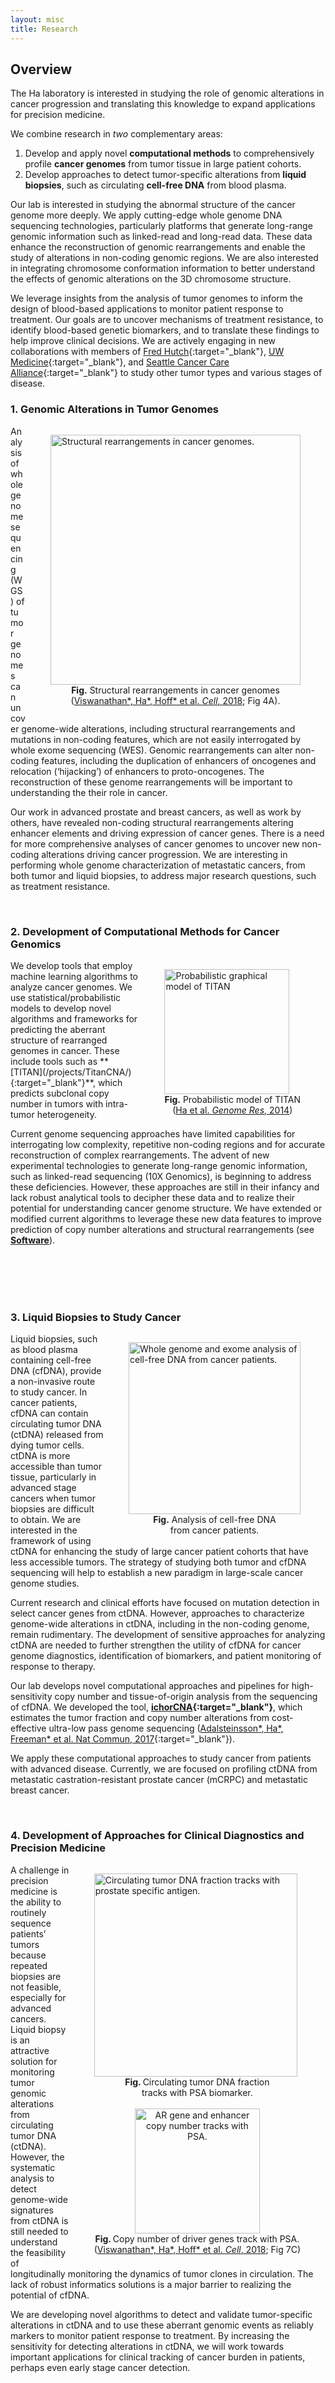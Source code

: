 ```yaml
---
layout: misc
title: Research
---
```


## Overview
The Ha laboratory is interested in studying the role of genomic alterations in cancer progression and translating this knowledge to expand applications for precision medicine. 

We combine research in *two* complementary areas:  

1.	Develop and apply novel **computational methods** to comprehensively profile **cancer genomes** from tumor tissue in large patient cohorts. 
2.	Develop approaches to detect tumor-specific alterations from **liquid biopsies**, such as circulating **cell-free DNA** from blood plasma. 

Our lab is interested in studying the abnormal structure of the cancer genome more deeply. We apply cutting-edge whole genome DNA sequencing technologies, particularly platforms that generate long-range genomic information such as linked-read and long-read data. These data enhance the reconstruction of genomic rearrangements and enable the study of alterations in non-coding genomic regions. We are also interested in integrating chromosome conformation information to better understand the effects of genomic alterations on the 3D chromosome structure. 

We leverage insights from the analysis of tumor genomes to inform the design of blood-based applications to monitor patient response to treatment. Our goals are to uncover mechanisms of treatment resistance, to identify blood-based genetic biomarkers, and to translate these findings to help improve clinical decisions. We are actively engaging in new collaborations with members of [Fred Hutch](https://www.fredhutch.org/en.html){:target="_blank"}, [UW Medicine](https://www.uwmedicine.org/){:target="_blank"}, and [Seattle Cancer Care Alliance](https://www.seattlecca.org/){:target="_blank"} to study other tumor types and various stages of disease.


### 1. Genomic Alterations in Tumor Genomes 
<figure style="float: right;">
	<img src="/images/research/AR_SV.png" alt="Structural rearrangements in cancer genomes." width="400"/>
	<figcaption><center><b>Fig.</b> Structural rearrangements in cancer genomes<br>(<a href="/papers/4-viswanathan-ha-2018-cell-crpc-10x/" target="_blank">Viswanathan*, Ha*, Hoff* et al. <em>Cell</em>, 2018</a>; Fig 4A).</center></figcaption>
</figure>
Analysis of whole genome sequencing (WGS) of tumor genomes can uncover genome-wide alterations, including structural rearrangements and mutations in non-coding features, which are not easily interrogated by whole exome sequencing (WES). Genomic rearrangements can alter non-coding features, including the duplication of enhancers of oncogenes and relocation (‘hijacking’) of enhancers to proto-oncogenes. The reconstruction of these genome rearrangements will be important to understanding the their role in cancer.

Our work in advanced prostate and breast cancers, as well as work by others, have revealed non-coding structural rearrangements altering enhancer elements and driving expression of cancer genes. There is a need for more comprehensive analyses of cancer genomes to uncover new non-coding alterations driving cancer progression. We are interesting in performing whole genome characterization of metastatic cancers, from both tumor and liquid biopsies, to address major research questions, such as treatment resistance.

<br>

### 2. Development of Computational Methods for Cancer Genomics
<figure style="float: right;">
	<img src="/images/research/Titan_haplotype_graphicalmodel.png" alt="Probabilistic graphical model of TITAN" width="200"/>
	<figcaption><center><b>Fig.</b> Probabilistic model of TITAN<br>(<a href="/papers/1-ha-2014-gr-titan/" target="_blank">Ha et al. <em>Genome Res</em>, 2014</a>)</center></figcaption>
</figure>
We develop tools that employ machine learning algorithms to analyze cancer genomes. We use statistical/probabilistic models to develop novel algorithms and frameworks for predicting the aberrant structure of rearranged genomes in cancer. These include tools such as **[TITAN](/projects/TitanCNA/){:target="_blank"}**, which predicts subclonal copy number in tumors with intra-tumor heterogeneity.

Current genome sequencing approaches have limited capabilities for interrogating low complexity, repetitive non-coding regions and for accurate reconstruction of complex rearrangements. The advent of new experimental technologies to generate long-range genomic information, such as linked-read sequencing (10X Genomics), is beginning to address these deficiencies. However, these approaches are still in their infancy and lack robust analytical tools to decipher these data and to realize their potential for understanding cancer genome structure. We have extended or modified current algorithms to leverage these new data features to improve prediction of copy number alterations and structural rearrangements (see **[Software](/projects/)**).

<br><br><br><br>

### 3. Liquid Biopsies to Study Cancer
<figure style="float: right;">
	<img src="/images/research/cfDNA_workflow-01.png" alt="Whole genome and exome analysis of cell-free DNA from cancer patients." width="275"/>
	<figcaption><center><b>Fig.</b> Analysis of cell-free DNA<br>from cancer patients.</center></figcaption>
</figure>

Liquid biopsies, such as blood plasma containing cell-free DNA (cfDNA), provide a non-invasive route to study cancer. In cancer patients, cfDNA can contain circulating tumor DNA (ctDNA) released from dying tumor cells. ctDNA is more accessible than tumor tissue, particularly in advanced stage cancers when tumor biopsies are difficult to obtain. We are interested in the framework of using ctDNA for enhancing the study of large cancer patient cohorts that have less accessible tumors. The strategy of studying both tumor and cfDNA sequencing will help to establish a new paradigm in large-scale cancer genome studies.

Current research and clinical efforts have focused on mutation detection in select cancer genes from ctDNA. However, approaches to characterize genome-wide alterations in ctDNA, including in the non-coding genome, remain rudimentary. The development of sensitive approaches for analyzing ctDNA are needed to further strengthen the utility of cfDNA for cancer genome diagnostics, identification of biomarkers, and patient monitoring of response to therapy. 

Our lab develops novel computational approaches and pipelines for high-sensitivity copy number and tissue-of-origin analysis from the sequencing of cfDNA. We developed the tool, **[ichorCNA](/projects/ichorCNA/){:target="_blank"}**, which estimates the tumor fraction and copy number alterations from cost-effective ultra-low pass genome sequencing ([Adalsteinsson\*, Ha\*, Freeman\* et al. Nat Commun, 2017](/papers/2-adalsteinsson-ha-2017-natcomms-cfdna/){:target="_blank"}).

We apply these computational approaches to study cancer from patients with advanced disease. Currently, we are focused on profiling ctDNA from metastatic castration-resistant prostate cancer (mCRPC) and metastatic breast cancer. 

<br>

### 4. Development of Approaches for Clinical Diagnostics and Precision Medicine
<figure style="float: right;">
	<img src="/images/research/TF_PSA_track.png" alt="Circulating tumor DNA fraction tracks with prostate specific antigen." width="325"/>
	<figcaption><center><b>Fig. </b>Circulating tumor DNA fraction<br>tracks with PSA biomarker.</center></figcaption>
	<br>
	<center><img src="/images/research/AR_enh_CN_cfDNA_track.png" alt="AR gene and enhancer copy number tracks with PSA." width="200"/></center>
	<figcaption><center><b>Fig. </b> Copy number of driver genes track with PSA.<br>(<a href="/papers/4-viswanathan-ha-2018-cell-crpc-10x/" target="_blank">Viswanathan*, Ha*, Hoff* et al. <em>Cell</em>, 2018</a>; Fig 7C)</center></figcaption>
</figure>
A challenge in precision medicine is the ability to routinely sequence patients’ tumors because repeated biopsies are not feasible, especially for advanced cancers. Liquid biopsy is an attractive solution for monitoring tumor genomic alterations from circulating tumor DNA (ctDNA). However, the systematic analysis to detect genome-wide signatures from ctDNA is still needed to understand the feasibility of longitudinally monitoring the dynamics of tumor clones in circulation. The lack of robust informatics solutions is a major barrier to realizing the potential of cfDNA. 

We are developing novel algorithms to detect and validate tumor-specific alterations in ctDNA and to use these aberrant genomic events as reliably markers to monitor patient response to treatment. By increasing the sensitivity for detecting alterations in ctDNA, we will work towards important applications for clinical tracking of cancer burden in patients, perhaps even early stage cancer detection. 

<br><br><br><br><br><br><br><br><br>

# Funding
The Gavin Ha Lab is generously supported by funding from the following institutes, foundations, and agencies. Dr. Ha is also supported by a **K22 Transition Career Development Award** (NCI, [1K22CA237746-01](https://projectreporter.nih.gov/project_info_description.cfm?aid=9720173&icde=50210569){:target="_blank"}), the **Prostate Cancer Foundation Young Investigator Award** ([PCF YIA](https://www.pcf.org/c/young-investigator-award-class-of-2019/#Ha){:target="_blank"}), and the **[V Scholar Grant](https://www.v.org/grants-awarded/to/gavin-ha-ph-d/){:target="_blank"} from The V Foundation**.

<figure style="float: center;">
	<img src="/images/research/FH_logo.png" alt="Fred Hutch" width="275"/>
	<img src="/images/research/BBI_logo.png" alt="Brotman-Baty Institute Catalytic Collaboration Grant" width="275"/>
	<img src="/images/research/ccsg_logo-01.png" alt="Cancer Consortium Support Grant" width="275"/>
	<img src="/images/research/v_foundation_logo1.png" alt="V Foundation V Scholar Grant" width="180"/>
	<img src="/images/research/pcf_logo.png" alt="Prostate Cancer Foundation Young Investigator Award" width="250"/>
	<img src="/images/research/nci_logo.png" alt="NCI K22 Career Transition Grant" width="300"/>	
	<img src="/images/research/ici_logo.png" alt="Fund for Innovation in Cancer Informatics Major Grant" width="85"/>
	<img src="/images/research/czi_logo.png" alt="Chan-Zuckerberg Initiative Seed Network Grant" width="220"/>
</figure>





